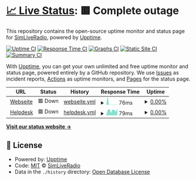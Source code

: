 # [📈 Live Status](https://SimLive-Radio.github.io/status-page): <!--live status--> **🟥 Complete outage**

This repository contains the open-source uptime monitor and status page for [SimLiveRadio](https://simliveradio.net/), powered by [Upptime](https://github.com/upptime/upptime).

[![Uptime CI](https://github.com/SimLive-Radio/status-page/workflows/Uptime%20CI/badge.svg)](https://github.com/SimLive-Radio/status-page/actions?query=workflow%3A%22Uptime+CI%22)
[![Response Time CI](https://github.com/SimLive-Radio/status-page/workflows/Response%20Time%20CI/badge.svg)](https://github.com/SimLive-Radio/status-page/actions?query=workflow%3A%22Response+Time+CI%22)
[![Graphs CI](https://github.com/SimLive-Radio/status-page/workflows/Graphs%20CI/badge.svg)](https://github.com/SimLive-Radio/status-page/actions?query=workflow%3A%22Graphs+CI%22)
[![Static Site CI](https://github.com/SimLive-Radio/status-page/workflows/Static%20Site%20CI/badge.svg)](https://github.com/SimLive-Radio/status-page/actions?query=workflow%3A%22Static+Site+CI%22)
[![Summary CI](https://github.com/SimLive-Radio/status-page/workflows/Summary%20CI/badge.svg)](https://github.com/SimLive-Radio/status-page/actions?query=workflow%3A%22Summary+CI%22)

With [Upptime](https://upptime.js.org), you can get your own unlimited and free uptime monitor and status page, powered entirely by a GitHub repository. We use [Issues](https://github.com/SimLive-Radio/status-page/issues) as incident reports, [Actions](https://github.com/SimLive-Radio/status-page/actions) as uptime monitors, and [Pages](https://SimLive-Radio.github.io/status-page) for the status page.

<!--start: status pages-->
<!-- This summary is generated by Upptime (https://github.com/upptime/upptime) -->
<!-- Do not edit this manually, your changes will be overwritten -->
<!-- prettier-ignore -->
| URL | Status | History | Response Time | Uptime |
| --- | ------ | ------- | ------------- | ------ |
| <img alt="" src="https://icons.duckduckgo.com/ip3/www.simliveradio.net.ico" height="13"> [Webseite](https://www.simliveradio.net) | 🟥 Down | [webseite.yml](https://github.com/SimLive-Radio/status-page/commits/HEAD/history/webseite.yml) | <details><summary><img alt="Response time graph" src="./graphs/webseite/response-time-week.png" height="20"> 76ms</summary><br><a href="https://SimLive-Radio.github.io/status-page/history/webseite"><img alt="Response time 130" src="https://img.shields.io/endpoint?url=https%3A%2F%2Fraw.githubusercontent.com%2FSimLive-Radio%2Fstatus-page%2FHEAD%2Fapi%2Fwebseite%2Fresponse-time.json"></a><br><a href="https://SimLive-Radio.github.io/status-page/history/webseite"><img alt="24-hour response time 50" src="https://img.shields.io/endpoint?url=https%3A%2F%2Fraw.githubusercontent.com%2FSimLive-Radio%2Fstatus-page%2FHEAD%2Fapi%2Fwebseite%2Fresponse-time-day.json"></a><br><a href="https://SimLive-Radio.github.io/status-page/history/webseite"><img alt="7-day response time 76" src="https://img.shields.io/endpoint?url=https%3A%2F%2Fraw.githubusercontent.com%2FSimLive-Radio%2Fstatus-page%2FHEAD%2Fapi%2Fwebseite%2Fresponse-time-week.json"></a><br><a href="https://SimLive-Radio.github.io/status-page/history/webseite"><img alt="30-day response time 231" src="https://img.shields.io/endpoint?url=https%3A%2F%2Fraw.githubusercontent.com%2FSimLive-Radio%2Fstatus-page%2FHEAD%2Fapi%2Fwebseite%2Fresponse-time-month.json"></a><br><a href="https://SimLive-Radio.github.io/status-page/history/webseite"><img alt="1-year response time 130" src="https://img.shields.io/endpoint?url=https%3A%2F%2Fraw.githubusercontent.com%2FSimLive-Radio%2Fstatus-page%2FHEAD%2Fapi%2Fwebseite%2Fresponse-time-year.json"></a></details> | <details><summary><a href="https://SimLive-Radio.github.io/status-page/history/webseite">0.00%</a></summary><a href="https://SimLive-Radio.github.io/status-page/history/webseite"><img alt="All-time uptime 0.01%" src="https://img.shields.io/endpoint?url=https%3A%2F%2Fraw.githubusercontent.com%2FSimLive-Radio%2Fstatus-page%2FHEAD%2Fapi%2Fwebseite%2Fuptime.json"></a><br><a href="https://SimLive-Radio.github.io/status-page/history/webseite"><img alt="24-hour uptime 0.00%" src="https://img.shields.io/endpoint?url=https%3A%2F%2Fraw.githubusercontent.com%2FSimLive-Radio%2Fstatus-page%2FHEAD%2Fapi%2Fwebseite%2Fuptime-day.json"></a><br><a href="https://SimLive-Radio.github.io/status-page/history/webseite"><img alt="7-day uptime 0.00%" src="https://img.shields.io/endpoint?url=https%3A%2F%2Fraw.githubusercontent.com%2FSimLive-Radio%2Fstatus-page%2FHEAD%2Fapi%2Fwebseite%2Fuptime-week.json"></a><br><a href="https://SimLive-Radio.github.io/status-page/history/webseite"><img alt="30-day uptime 0.00%" src="https://img.shields.io/endpoint?url=https%3A%2F%2Fraw.githubusercontent.com%2FSimLive-Radio%2Fstatus-page%2FHEAD%2Fapi%2Fwebseite%2Fuptime-month.json"></a><br><a href="https://SimLive-Radio.github.io/status-page/history/webseite"><img alt="1-year uptime 0.01%" src="https://img.shields.io/endpoint?url=https%3A%2F%2Fraw.githubusercontent.com%2FSimLive-Radio%2Fstatus-page%2FHEAD%2Fapi%2Fwebseite%2Fuptime-year.json"></a></details>
| <img alt="" src="https://icons.duckduckgo.com/ip3/help.simliveradio.net.ico" height="13"> [Helpdesk](https://help.simliveradio.net) | 🟥 Down | [helpdesk.yml](https://github.com/SimLive-Radio/status-page/commits/HEAD/history/helpdesk.yml) | <details><summary><img alt="Response time graph" src="./graphs/helpdesk/response-time-week.png" height="20"> 79ms</summary><br><a href="https://SimLive-Radio.github.io/status-page/history/helpdesk"><img alt="Response time 84" src="https://img.shields.io/endpoint?url=https%3A%2F%2Fraw.githubusercontent.com%2FSimLive-Radio%2Fstatus-page%2FHEAD%2Fapi%2Fhelpdesk%2Fresponse-time.json"></a><br><a href="https://SimLive-Radio.github.io/status-page/history/helpdesk"><img alt="24-hour response time 62" src="https://img.shields.io/endpoint?url=https%3A%2F%2Fraw.githubusercontent.com%2FSimLive-Radio%2Fstatus-page%2FHEAD%2Fapi%2Fhelpdesk%2Fresponse-time-day.json"></a><br><a href="https://SimLive-Radio.github.io/status-page/history/helpdesk"><img alt="7-day response time 79" src="https://img.shields.io/endpoint?url=https%3A%2F%2Fraw.githubusercontent.com%2FSimLive-Radio%2Fstatus-page%2FHEAD%2Fapi%2Fhelpdesk%2Fresponse-time-week.json"></a><br><a href="https://SimLive-Radio.github.io/status-page/history/helpdesk"><img alt="30-day response time 99" src="https://img.shields.io/endpoint?url=https%3A%2F%2Fraw.githubusercontent.com%2FSimLive-Radio%2Fstatus-page%2FHEAD%2Fapi%2Fhelpdesk%2Fresponse-time-month.json"></a><br><a href="https://SimLive-Radio.github.io/status-page/history/helpdesk"><img alt="1-year response time 84" src="https://img.shields.io/endpoint?url=https%3A%2F%2Fraw.githubusercontent.com%2FSimLive-Radio%2Fstatus-page%2FHEAD%2Fapi%2Fhelpdesk%2Fresponse-time-year.json"></a></details> | <details><summary><a href="https://SimLive-Radio.github.io/status-page/history/helpdesk">0.00%</a></summary><a href="https://SimLive-Radio.github.io/status-page/history/helpdesk"><img alt="All-time uptime 0.01%" src="https://img.shields.io/endpoint?url=https%3A%2F%2Fraw.githubusercontent.com%2FSimLive-Radio%2Fstatus-page%2FHEAD%2Fapi%2Fhelpdesk%2Fuptime.json"></a><br><a href="https://SimLive-Radio.github.io/status-page/history/helpdesk"><img alt="24-hour uptime 0.00%" src="https://img.shields.io/endpoint?url=https%3A%2F%2Fraw.githubusercontent.com%2FSimLive-Radio%2Fstatus-page%2FHEAD%2Fapi%2Fhelpdesk%2Fuptime-day.json"></a><br><a href="https://SimLive-Radio.github.io/status-page/history/helpdesk"><img alt="7-day uptime 0.00%" src="https://img.shields.io/endpoint?url=https%3A%2F%2Fraw.githubusercontent.com%2FSimLive-Radio%2Fstatus-page%2FHEAD%2Fapi%2Fhelpdesk%2Fuptime-week.json"></a><br><a href="https://SimLive-Radio.github.io/status-page/history/helpdesk"><img alt="30-day uptime 0.00%" src="https://img.shields.io/endpoint?url=https%3A%2F%2Fraw.githubusercontent.com%2FSimLive-Radio%2Fstatus-page%2FHEAD%2Fapi%2Fhelpdesk%2Fuptime-month.json"></a><br><a href="https://SimLive-Radio.github.io/status-page/history/helpdesk"><img alt="1-year uptime 0.01%" src="https://img.shields.io/endpoint?url=https%3A%2F%2Fraw.githubusercontent.com%2FSimLive-Radio%2Fstatus-page%2FHEAD%2Fapi%2Fhelpdesk%2Fuptime-year.json"></a></details>

<!--end: status pages-->

[**Visit our status website →**](https://SimLive-Radio.github.io/status-page)

## 📄 License

- Powered by: [Upptime](https://github.com/upptime/upptime)
- Code: [MIT](./LICENSE) © [SimLiveRadio](https://simliveradio.net/)
- Data in the `./history` directory: [Open Database License](https://opendatacommons.org/licenses/odbl/1-0/)
